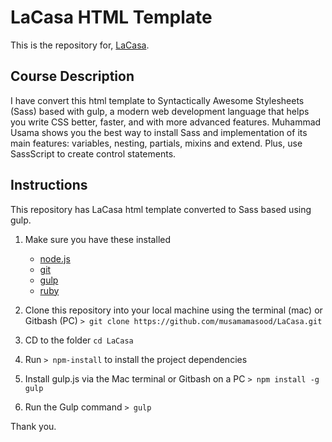 # LaCasa HTML Template
This is the repository for, [LaCasa](http://pixelhint.com/la-casa-free-real-estate-fully-responsive-html5-css3-home-page-template/).

## Course Description
I have convert this html template to Syntactically Awesome Stylesheets (Sass) based with gulp, a modern web development language that helps you write CSS better, faster, and with more advanced features. Muhammad Usama shows you the best way to install Sass and implementation of its main features: variables, nesting, partials, mixins and extend. Plus, use SassScript to create control statements.

## Instructions
This repository has LaCasa html template converted to Sass based using gulp.

1. Make sure you have these installed
	- [node.js](http://nodejs.org/)
	- [git](http://git-scm.com/)
	- [gulp](http://gulpjs.com/)
	- [ruby](http://gulpjs.com/)

2. Clone this repository into your local machine using the terminal (mac) or Gitbash (PC) `> git clone https://github.com/musamamasood/LaCasa.git`
3. CD to the folder `cd LaCasa`
4. Run `> npm-install` to install the project dependencies
5. Install gulp.js via the Mac terminal or Gitbash on a PC `> npm install -g gulp`
5. Run the Gulp command `> gulp`

Thank you.
